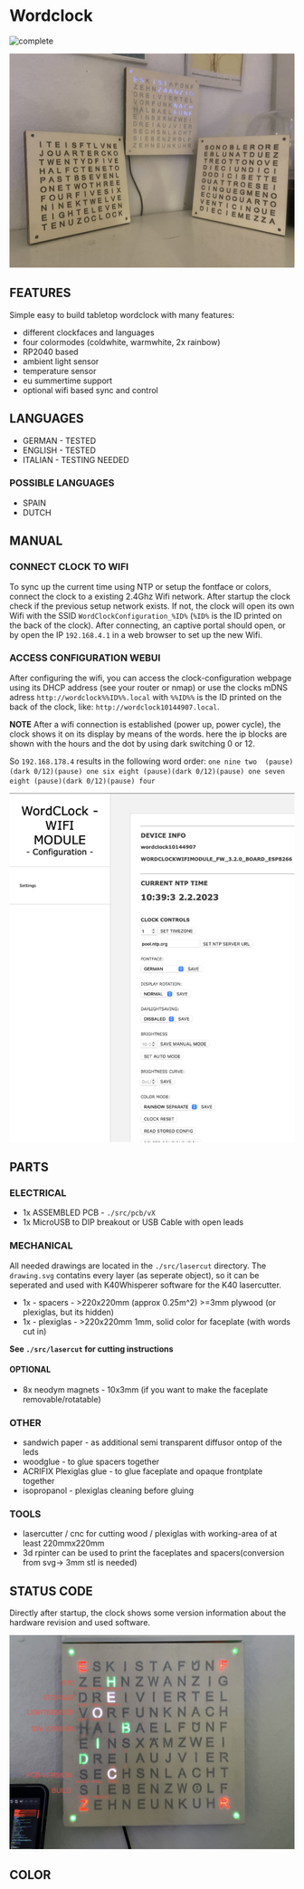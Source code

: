 # Wordclock

![complete](./documentation/images/IMG_9906.png)

![complete](./documentation/images/click_it_en_de_clockfaces.JPG)

## FEATURES

Simple easy to build tabletop wordclock with many features:


* different clockfaces and languages
* four colormodes (coldwhite, warmwhite, 2x rainbow)
* RP2040 based
* ambient light sensor
* temperature sensor
* eu summertime support
* optional wifi based sync and control

## LANGUAGES

* GERMAN - TESTED
* ENGLISH - TESTED
* ITALIAN - TESTING NEEDED

### POSSIBLE LANGUAGES

* SPAIN
* DUTCH




## MANUAL


### CONNECT CLOCK TO WIFI

To sync up the current time using NTP or setup the fontface or colors, connect the clock to a existing 2.4Ghz Wifi network.
After startup the clock check if the previous setup network exists. 
If not, the clock will open its own Wifi with the SSID `WordClockConfiguration_%ID%` (`%ID%` is the ID printed on the back of the clock).
After connecting, an captive portal should open, or by open the IP `192.168.4.1` in a web browser to set up the new Wifi.

### ACCESS CONFIGURATION WEBUI


After configuring the wifi, you can access the clock-configuration webpage using its DHCP address (see your router or nmap) or use the clocks mDNS adress `http://wordclock%%ID%%.local` with `%%ID%%` is the ID printed on the back of the clock, like: `http://wordclock10144907.local`.

**NOTE** After a wifi connection is established (power up, power cycle), the clock shows it on its display by means of the words. here the ip blocks are shown with the hours and the dot by using dark switching 0 or 12.

So `192.168.178.4` results in the following word order:
`one nine two  (pause)(dark 0/12)(pause) one six eight (pause)(dark 0/12)(pause) one seven eight (pause)(dark 0/12)(pause) four`



![webui_config](./documentation/images/webui_config.png)





## PARTS

### ELECTRICAL

* 1x ASSEMBLED PCB - `./src/pcb/vX`
* 1x MicroUSB to DIP breakout or USB Cable with open leads

### MECHANICAL

All needed drawings are located in the `./src/lasercut` directory.
The `drawing.svg` contatins every layer (as seperate object), so it can be seperated and used with K40Whisperer software for the K40 lasercutter.

* 1x - spacers - >220x220mm (approx 0.25m^2) >=3mm plywood (or plexiglas, but its hidden)
* 1x - plexiglas - >220x220mm 1mm, solid color for faceplate (with words cut in)


**See `./src/lasercut` for cutting instructions**

#### OPTIONAL
* 8x neodym magnets - 10x3mm (if you want to make the faceplate removable/rotatable)


### OTHER

* sandwich paper - as additional semi transparent diffusor ontop of the leds
* woodglue - to glue spacers together
* ACRIFIX Plexiglas glue - to glue faceplate and opaque frontplate together
* isopropanol - plexiglas cleaning before gluing
### TOOLS

* lasercutter / cnc for cutting wood / plexiglas with working-area of at least 220mmx220mm
* 3d rpinter can be used to print the faceplates and spacers(conversion from svg-> 3mm stl is needed)




## STATUS CODE

Directly after startup, the clock shows some version information about the hardware revision and used software.


![complete](./documentation/status_codes.jpg)

## COLOR

